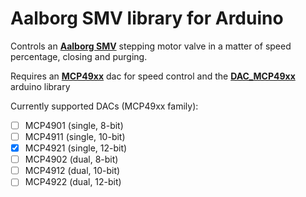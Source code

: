 # Aalborg SMV library for Arduino

Controls an [**Aalborg SMV**](http://www.aalborg.com/index.php/main_page/product_overview/id_product_overview/29) stepping motor valve in a matter of speed percentage, closing and purging.

Requires an [**MCP49xx**](https://gr.mouser.com/new/microchip/microchipdacs/#tabs-5) dac for speed control and the [**DAC_MCP49xx**](https://github.com/exscape/electronics/tree/master/Arduino/Libraries/DAC_MCP49xx) arduino library

Currently supported DACs (MCP49xx family):

- [ ] MCP4901 (single, 8-bit)
- [ ] MCP4911 (single, 10-bit)
- [x] MCP4921 (single, 12-bit)
- [ ] MCP4902 (dual, 8-bit)
- [ ] MCP4912 (dual, 10-bit)
- [ ] MCP4922 (dual, 12-bit)